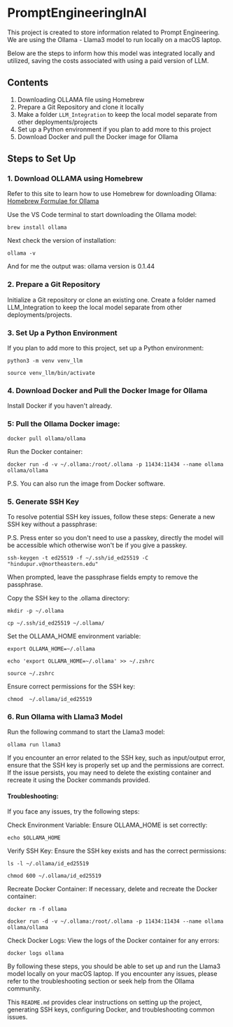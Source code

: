 # PromptEngineeringInAI

This project is created to store information related to Prompt Engineering. 
We are using the Ollama - Llama3 model to run locally on a macOS laptop.

Below are the steps to inform how this model was integrated locally and utilized, saving the costs associated with using a paid version of LLM.

## Contents
1. Downloading OLLAMA file using Homebrew
2. Prepare a Git Repository and clone it locally
3. Make a folder `LLM_Integration` to keep the local model separate from other deployments/projects
4. Set up a Python environment if you plan to add more to this project
5. Download Docker and pull the Docker image for Ollama

## Steps to Set Up

### 1. Download OLLAMA using Homebrew

Refer to this site to learn how to use Homebrew for downloading Ollama: [Homebrew Formulae for Ollama](https://formulae.brew.sh/formula/ollama)

Use the VS Code terminal to start downloading the Ollama model:

```
brew install ollama
```

Next check the version of installation: 
```
ollama -v
```

And for me the output was: ollama version is 0.1.44

### 2. Prepare a Git Repository

Initialize a Git repository or clone an existing one.
Create a folder named LLM_Integration to keep the local model separate from other deployments/projects.

### 3. Set Up a Python Environment
If you plan to add more to this project, set up a Python environment:

```
python3 -m venv venv_llm
```

```
source venv_llm/bin/activate
```

### 4. Download Docker and Pull the Docker Image for Ollama
Install Docker if you haven't already.

### 5: Pull the Ollama Docker image:

```
docker pull ollama/ollama
```

Run the Docker container:

```
docker run -d -v ~/.ollama:/root/.ollama -p 11434:11434 --name ollama ollama/ollama
```

P.S. You can also run the image from Docker software.

### 5. Generate SSH Key

To resolve potential SSH key issues, follow these steps:
Generate a new SSH key without a passphrase:

P.S. Press enter so you don't need to use a passkey, directly the model will be accessible which otherwise won't be if you give a passkey.

```
ssh-keygen -t ed25519 -f ~/.ssh/id_ed25519 -C "hindupur.v@northeastern.edu"
```

When prompted, leave the passphrase fields empty to remove the passphrase.

Copy the SSH key to the .ollama directory:


```
mkdir -p ~/.ollama
```

```
cp ~/.ssh/id_ed25519 ~/.ollama/
```

Set the OLLAMA_HOME environment variable:

```
export OLLAMA_HOME=~/.ollama
```

```
echo 'export OLLAMA_HOME=~/.ollama' >> ~/.zshrc
```

```
source ~/.zshrc
```

Ensure correct permissions for the SSH key:

```
chmod  ~/.ollama/id_ed25519
```

### 6. Run Ollama with Llama3 Model
Run the following command to start the Llama3 model:

```
ollama run llama3
```

If you encounter an error related to the SSH key, such as input/output error, ensure that the SSH key is properly set up and the permissions are correct. If the issue persists, you may need to delete the existing container and recreate it using the Docker commands provided.

#### Troubleshooting:

If you face any issues, try the following steps:

Check Environment Variable: Ensure OLLAMA_HOME is set correctly:

```
echo $OLLAMA_HOME
```

Verify SSH Key: Ensure the SSH key exists and has the correct permissions:

```
ls -l ~/.ollama/id_ed25519
```
```
chmod 600 ~/.ollama/id_ed25519
```

Recreate Docker Container: If necessary, delete and recreate the Docker container:

```
docker rm -f ollama
```

```
docker run -d -v ~/.ollama:/root/.ollama -p 11434:11434 --name ollama ollama/ollama
```

Check Docker Logs: View the logs of the Docker container for any errors:

```
docker logs ollama
```

By following these steps, you should be able to set up and run the Llama3 model locally on your macOS laptop. If you encounter any issues, please refer to the troubleshooting section or seek help from the Ollama community.

This `README.md` provides clear instructions on setting up the project, generating SSH keys, configuring Docker, and troubleshooting common issues.